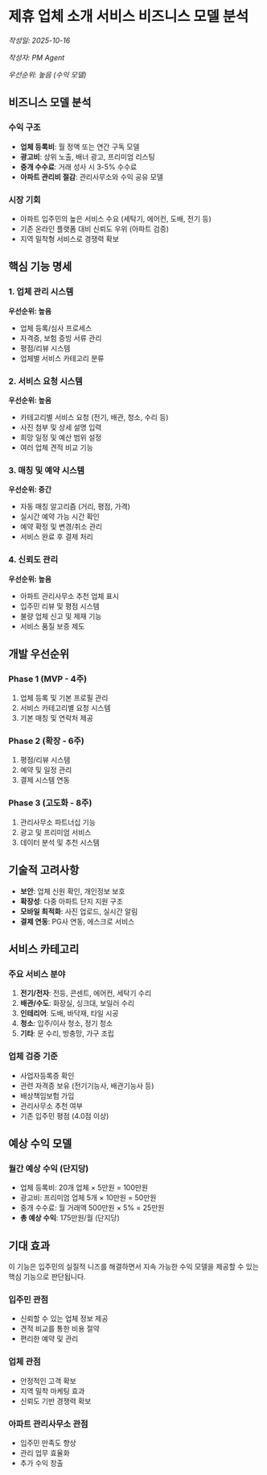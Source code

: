 # 제휴 업체 소개 서비스 비즈니스 모델 분석

*작성일: 2025-10-16*

*작성자: PM Agent*

*우선순위: 높음 (수익 모델)*

## 비즈니스 모델 분석

### 수익 구조
- **업체 등록비**: 월 정액 또는 연간 구독 모델
- **광고비**: 상위 노출, 배너 광고, 프리미엄 리스팅
- **중개 수수료**: 거래 성사 시 3-5% 수수료
- **아파트 관리비 절감**: 관리사무소와 수익 공유 모델

### 시장 기회
- 아파트 입주민의 높은 서비스 수요 (세탁기, 에어컨, 도배, 전기 등)
- 기존 온라인 플랫폼 대비 신뢰도 우위 (아파트 검증)
- 지역 밀착형 서비스로 경쟁력 확보

## 핵심 기능 명세

### 1. 업체 관리 시스템
**우선순위: 높음**
- 업체 등록/심사 프로세스
- 자격증, 보험 증빙 서류 관리
- 평점/리뷰 시스템
- 업체별 서비스 카테고리 분류

### 2. 서비스 요청 시스템
**우선순위: 높음**
- 카테고리별 서비스 요청 (전기, 배관, 청소, 수리 등)
- 사진 첨부 및 상세 설명 입력
- 희망 일정 및 예산 범위 설정
- 여러 업체 견적 비교 기능

### 3. 매칭 및 예약 시스템
**우선순위: 중간**
- 자동 매칭 알고리즘 (거리, 평점, 가격)
- 실시간 예약 가능 시간 확인
- 예약 확정 및 변경/취소 관리
- 서비스 완료 후 결제 처리

### 4. 신뢰도 관리
**우선순위: 높음**
- 아파트 관리사무소 추천 업체 표시
- 입주민 리뷰 및 평점 시스템
- 불량 업체 신고 및 제재 기능
- 서비스 품질 보증 제도

## 개발 우선순위

### Phase 1 (MVP - 4주)
1. 업체 등록 및 기본 프로필 관리
2. 서비스 카테고리별 요청 시스템
3. 기본 매칭 및 연락처 제공

### Phase 2 (확장 - 6주)
1. 평점/리뷰 시스템
2. 예약 및 일정 관리
3. 결제 시스템 연동

### Phase 3 (고도화 - 8주)
1. 관리사무소 파트너십 기능
2. 광고 및 프리미엄 서비스
3. 데이터 분석 및 추천 시스템

## 기술적 고려사항

- **보안**: 업체 신원 확인, 개인정보 보호
- **확장성**: 다중 아파트 단지 지원 구조
- **모바일 최적화**: 사진 업로드, 실시간 알림
- **결제 연동**: PG사 연동, 에스크로 서비스

## 서비스 카테고리

### 주요 서비스 분야
1. **전기/전자**: 전등, 콘센트, 에어컨, 세탁기 수리
2. **배관/수도**: 화장실, 싱크대, 보일러 수리
3. **인테리어**: 도배, 바닥재, 타일 시공
4. **청소**: 입주/이사 청소, 정기 청소
5. **기타**: 문 수리, 방충망, 가구 조립

### 업체 검증 기준
- 사업자등록증 확인
- 관련 자격증 보유 (전기기능사, 배관기능사 등)
- 배상책임보험 가입
- 관리사무소 추천 여부
- 기존 입주민 평점 (4.0점 이상)

## 예상 수익 모델

### 월간 예상 수익 (단지당)
- 업체 등록비: 20개 업체 × 5만원 = 100만원
- 광고비: 프리미엄 업체 5개 × 10만원 = 50만원
- 중개 수수료: 월 거래액 500만원 × 5% = 25만원
- **총 예상 수익**: 175만원/월 (단지당)

## 기대 효과

이 기능은 입주민의 실질적 니즈를 해결하면서 지속 가능한 수익 모델을 제공할 수 있는 핵심 기능으로 판단됩니다.

### 입주민 관점
- 신뢰할 수 있는 업체 정보 제공
- 견적 비교를 통한 비용 절약
- 편리한 예약 및 관리

### 업체 관점
- 안정적인 고객 확보
- 지역 밀착 마케팅 효과
- 신뢰도 기반 경쟁력 확보

### 아파트 관리사무소 관점
- 입주민 만족도 향상
- 관리 업무 효율화
- 추가 수익 창출
